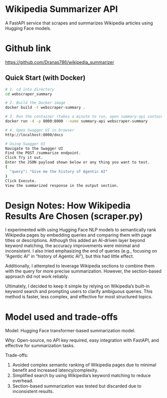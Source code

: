 # Wikipedia Summarizer API

A FastAPI service that scrapes and summarizes Wikipedia articles using Hugging Face models.

# Github link

https://github.com/Dranas786/wikipedia_summarizer

## Quick Start (with Docker)

```bash
# 1. cd into directory
cd webscraper_summary

# 2. Build the Docker image
docker build -t webscraper-summary .

# 3. Run the container (takes a minute to run, open summary-api container logs to see when the server launches)
docker run -d -p 8000:8000 --name summary-api webscraper-summary

# 4. Open Swagger UI in browser
http://localhost:8000/docs

# Using Swagger UI
Navigate to the Swagger UI
Find the POST /summarize endpoint.
Click Try it out.
Enter the JSON payload shown below or any thing you want to test.
{
  "query": "Give me the history of Agentic AI"
}
Click Execute.
View the summarized response in the output section.
```

# Design Notes: How Wikipedia Results Are Chosen (scraper.py)

I experimented with using Hugging Face NLP models to semantically rank Wikipedia pages by embedding queries and comparing them with page titles or descriptions. Although this added an AI-driven layer beyond keyword matching, the accuracy improvements were minimal and inconsistent. I also tried emphasizing the end of queries (e.g., focusing on “Agentic AI” in “history of Agentic AI”), but this had little effect.

Additionally, I attempted to leverage Wikipedia sections to combine them with the query for more precise summarization. However, the section-based approach did not work reliably.

Ultimately, I decided to keep it simple by relying on Wikipedia’s built-in keyword search and prompting users to clarify ambiguous queries. This method is faster, less complex, and effective for most structured topics.

# Model used and trade-offs

Model: Hugging Face transformer-based summarization model.

Why: Open-source, no API key required, easy integration with FastAPI, and effective for summarization tasks.

Trade-offs:
1. Avoided complex semantic ranking of Wikipedia pages due to minimal benefit and increased latency/complexity.
2. Simplified search by using Wikipedia’s keyword matching to reduce overhead.
3.  Section-based summarization was tested but discarded due to inconsistent results.

